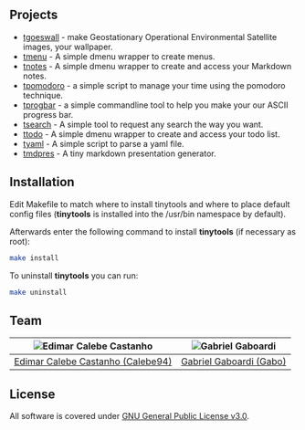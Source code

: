 ## Projects

* [tgoeswall](/projects/tgoeswall) - make Geostationary Operational Environmental Satellite images, your wallpaper.
* [tmenu](/projects/tmenu) - A simple dmenu wrapper to create menus.
* [tnotes](/projects/tnotes) - A simple dmenu wrapper to create and access your Markdown notes.
* [tpomodoro](/projects/tpomodoro) - a simple script to manage your time using the pomodoro technique.
* [tprogbar](/projects/tprogbar) - a simple commandline tool to help you make your our ASCII progress bar.
* [tsearch](/projects/tsearch) - A simple tool to request any search the way you want.
* [ttodo](/projects/ttodo) - A simple dmenu wrapper to create and access your todo list.
* [tyaml](/projects/tyaml) - A simple script to parse a yaml file.
* [tmdpres](/projects/tmdpres) - A tiny markdown presentation generator.

## Installation

Edit Makefile to match where to install tinytools and where to place default config files (**tinytools** is installed into the /usr/bin namespace by default).

Afterwards enter the following command to install **tinytools** (if necessary as root):

```bash
make install
```

To uninstall **tinytools** you can run:

```bash
make uninstall
```

## Team

| <img src="https://github.com/Calebe94.png?size=200" alt="Edimar Calebe Castanho"> | <img src="https://github.com/gbgabo.png?size=200" alt="Gabriel Gaboardi"> | 
|:---------------------------------------------------------------------------------:|:-------------------------------------------------------------------------:|
| [Edimar Calebe Castanho (Calebe94)](https://github.com/Calebe94)                  | [Gabriel Gaboardi (Gabo)](https://github.com/gbgabo)                      |

## License

All software is covered under [GNU General Public License v3.0](https://www.gnu.org/licenses/gpl-3.0.en.html).
